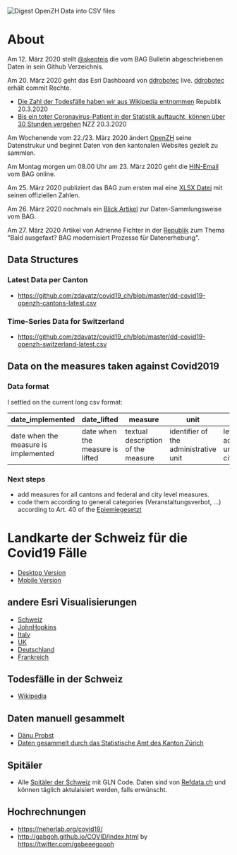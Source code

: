 ![Digest OpenZH Data into CSV files](https://github.com/ddrobotec/covid19_ch/workflows/Digest%20OpenZH%20Data%20into%20CSV%20files/badge.svg)
# About
Am 12. März 2020 stellt [@skepteis](https://twitter.com/skepteis/status/1238085013071069185?s=20) die vom BAG Bulletin abgeschriebenen Daten in sein Github Verzeichnis.

Am 20. März 2020 geht das Esri Dashboard von [ddrobotec](http://covid19.ddrobotec.com/) live. [ddrobotec](https://ddrobotec.com/en/) erhält commit Rechte.

* [Die Zahl der Todesfälle haben wir aus Wikipedia entnommen](https://www.republik.ch/2020/03/20/die-zahl-der-todesfaelle-haben-wir-aus-wikipedia-entnommen) Republik 20.3.2020
* [Bis ein toter Coronavirus-Patient in der Statistik auftaucht, können über 30 Stunden vergehen](https://www.nzz.ch/schweiz/coronavirus-das-bag-kommt-bei-erfassung-der-faelle-kaum-hinterher-ld.1547359?mktcid=smch&mktcval=twpost_2020-03-20) NZZ 20.3.2020

Am Wochenende vom 22./23. März 2020 ändert [OpenZH](https://github.com/openZH/covid_19/) seine Datenstrukur und beginnt Daten von den kantonalen Websites gezielt zu sammlen.

Am Montag morgen um 08.00 Uhr am 23. März 2020 geht die [HIN-Email](https://www.hin.ch/covid-19-faelle-ans-bag-melden/) vom BAG online.

Am 25. März 2020 publiziert das BAG zum ersten mal eine [XLSX Datei](https://www.bag.admin.ch/dam/bag/de/dokumente/mt/k-und-i/aktuelle-ausbrueche-pandemien/2019-nCoV/covid-19-datengrundlage-lagebericht.xlsx.download.xlsx/200325_Datengrundlage_Grafiken_COVID-19-Bericht.xlsx) mit seinen offiziellen Zahlen.

Am 26. März 2020 nochmals ein [Blick Artikel](https://www.blick.ch/news/schweiz/wegen-schweizer-corona-karte-berner-programmierer-erntet-lob-bag-unter-beschuss-id15814380.html) zur Daten-Sammlungsweise vom BAG.

Am 27. März 2020 Artikel von Adrienne Fichter in der [Republik](https://www.republik.ch/2020/03/27/bald-ausgefaxt-bag-modernisiert-prozesse-fuer-datenerhebung) zum Thema "Bald ausgefaxt? BAG modernisiert Prozesse für Datenerhebung".

## Data Structures

### Latest Data per Canton
* https://github.com/zdavatz/covid19_ch/blob/master/dd-covid19-openzh-cantons-latest.csv

### Time-Series Data for Switzerland
* https://github.com/zdavatz/covid19_ch/blob/master/dd-covid19-openzh-switzerland-latest.csv

## Data on the measures taken against Covid2019

### Data format
I settled on the current long csv format:


| date_implemented | date_lifted | measure | unit | level |
| -----------------|-------------|----------|------|-------- |
| date when the measure is implemented | date when the measure is lifted | textual description of the measure | identifier of the administrative unit | level of the administrative unit (canton, city, federal) |


### Next steps
- add measures for all cantons and federal and city level measures.
- code them according to general categories (Veranstaltungsverbot, ...) according to Art. 40 of the [Epiemiegesetzt](https://www.admin.ch/opc/de/classified-compilation/20071012/index.html#a40)


# Landkarte der Schweiz für die Covid19 Fälle
* [Desktop Version](https://ddrobotec.maps.arcgis.com/apps/opsdashboard/index.html#/5ed2e108dbab4235a7318d1cfe147e7a)
* [Mobile Version](https://ddrobotec.maps.arcgis.com/apps/opsdashboard/index.html#/3fa74da8e6c74229af19661eb7fa97d2)

## andere Esri Visualisierungen
* [Schweiz](https://experience.arcgis.com/experience/115cd04485904fa7a5629b683a949390)
* [JohnHopkins](https://gisanddata.maps.arcgis.com/apps/opsdashboard/index.html#/bda7594740fd40299423467b48e9ecf6)
* [Italy](http://opendatadpc.maps.arcgis.com/apps/opsdashboard/index.html#/b0c68bce2cce478eaac82fe38d4138b1)
* [UK](https://www.arcgis.com/apps/opsdashboard/index.html#/f94c3c90da5b4e9f9a0b19484dd4bb14)
* [Deutschland](https://experience.arcgis.com/experience/478220a4c454480e823b17327b2bf1d4)
* [Frankreich](https://mapthenews.maps.arcgis.com/apps/opsdashboard/index.html#/5e09dff7cb434fb194e22261689e2887)

## Todesfälle in der Schweiz
* [Wikipedia](https://de.wikipedia.org/wiki/COVID-19-Pandemie_in_der_Schweiz#Todesf%C3%A4lle)

## Daten manuell gesammelt
* [Dänu Probst](https://github.com/daenuprobst/covid19-cases-switzerland)
* [Daten gesammelt durch das Statistische Amt des Kanton Zürich](https://github.com/openZH/covid_19/#covid-19-cases-communicated-by-swiss-cantons-and-principality-of-liechtenstein-fl)

## Spitäler
* Alle [Spitäler der Schweiz](https://github.com/zdavatz/covid19_ch/blob/master/additional-infos/partner_jur_refdata_21.3.2020.xml) mit GLN Code. Daten sind von [Refdata.ch](https://refdata.ch) und können täglich aktulaisiert werden, falls erwünscht.

## Hochrechnungen
* https://neherlab.org/covid19/
* http://gabgoh.github.io/COVID/index.html by https://twitter.com/gabeeegoooh
